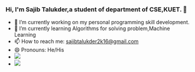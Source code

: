 ### Hi, I'm Sajib Talukder,a student of department of CSE,KUET. 👋

- 🔭 I’m currently working on my personal programming skill development.
- 🌱 I’m currently learning Algorithms for solving problem,Machine Learning
- 📫 How to reach me: sajibtalukder2k16@gmail.com
- 😄 Pronouns: He/His
- <img src="https://github-readme-stats.vercel.app/api?username=sajibtalukder2k16&hide=contribs,prs">
- <img src="https://github-readme-stats.vercel.app/api/top-langs/?username=sajibtalukder2k16&layout=compact">
